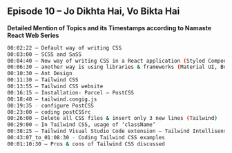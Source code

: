 ## Episode 10 – Jo Dikhta Hai, Vo Bikta Hai

**Detailed Mention of Topics and its Timestamps according to Namaste React Web Series**

```sh
00:02:22 – Default way of writing CSS
00:03:00 – SCSS and SaSS
00:04:40 – New way of writing CSS in a React application (Styled Components)
00:06:30 – another way is using libraries & frameworks (Material UI, BootStrap, Chakra UI)
00:10:30 – Ant Design
00:11:30 – Tailwind CSS
00:13:55 – Tailwind CSS website
00:16:15 – Installation- Parcel – PostCSS
00:18:40 – tailwind.congig.js
00:19:35 - configure PostCSS
00:23:00 – coding postCSSrc
00:26:00 – Delete all CSS files & insert only 3 new lines (Tailwind)
00:29:00 – In Tailwind CSS, usage of ‘className’
00:38:25 – Tailwind Visual Studio Code extension – Tailwind Intellisense
00:43:07_to_01:08:30 - Coding Tailwind CSS examples
00:01:10:30 – Pros & cons of Tailwind CSS discussed
```